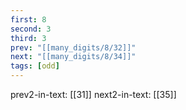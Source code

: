 ```yaml
---
first: 8
second: 3
third: 3
prev: "[[many_digits/8/32]]"
next: "[[many_digits/8/34]]"
tags: [odd]
---
```

prev2-in-text: [[31]]
next2-in-text: [[35]]
